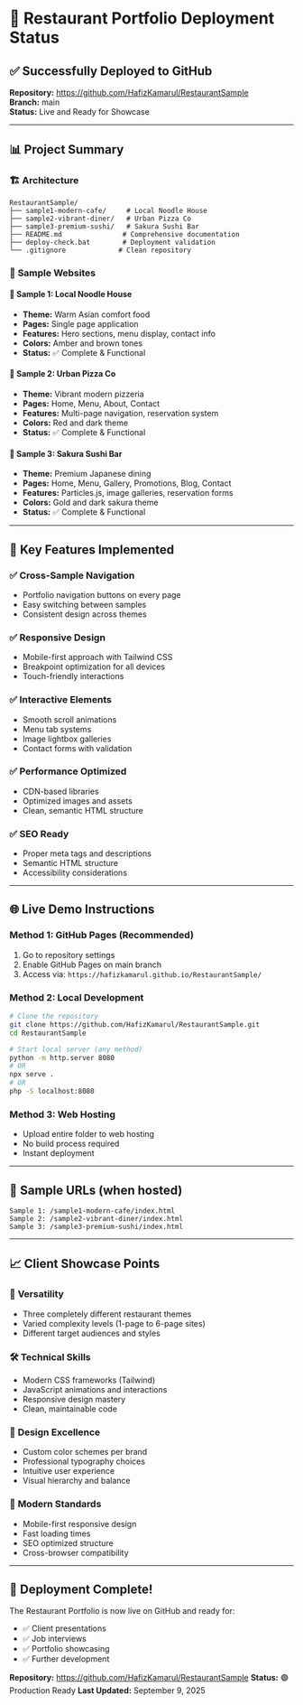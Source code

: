 # 🚀 Restaurant Portfolio Deployment Status

## ✅ Successfully Deployed to GitHub
**Repository:** https://github.com/HafizKamarul/RestaurantSample  
**Branch:** main  
**Status:** Live and Ready for Showcase  

---

## 📊 Project Summary

### 🏗️ **Architecture**
```
RestaurantSample/
├── sample1-modern-cafe/     # Local Noodle House
├── sample2-vibrant-diner/   # Urban Pizza Co  
├── sample3-premium-sushi/   # Sakura Sushi Bar
├── README.md               # Comprehensive documentation
├── deploy-check.bat        # Deployment validation
└── .gitignore             # Clean repository
```

### 📱 **Sample Websites**

#### 🍜 **Sample 1: Local Noodle House**
- **Theme:** Warm Asian comfort food
- **Pages:** Single page application
- **Features:** Hero sections, menu display, contact info
- **Colors:** Amber and brown tones
- **Status:** ✅ Complete & Functional

#### 🍕 **Sample 2: Urban Pizza Co** 
- **Theme:** Vibrant modern pizzeria
- **Pages:** Home, Menu, About, Contact
- **Features:** Multi-page navigation, reservation system
- **Colors:** Red and dark theme
- **Status:** ✅ Complete & Functional

#### 🌸 **Sample 3: Sakura Sushi Bar**
- **Theme:** Premium Japanese dining
- **Pages:** Home, Menu, Gallery, Promotions, Blog, Contact
- **Features:** Particles.js, image galleries, reservation forms
- **Colors:** Gold and dark sakura theme
- **Status:** ✅ Complete & Functional

---

## 🎯 **Key Features Implemented**

### ✅ **Cross-Sample Navigation**
- Portfolio navigation buttons on every page
- Easy switching between samples
- Consistent design across themes

### ✅ **Responsive Design**
- Mobile-first approach with Tailwind CSS
- Breakpoint optimization for all devices
- Touch-friendly interactions

### ✅ **Interactive Elements**
- Smooth scroll animations
- Menu tab systems
- Image lightbox galleries
- Contact forms with validation

### ✅ **Performance Optimized**
- CDN-based libraries
- Optimized images and assets
- Clean, semantic HTML structure

### ✅ **SEO Ready**
- Proper meta tags and descriptions
- Semantic HTML structure
- Accessibility considerations

---

## 🌐 **Live Demo Instructions**

### **Method 1: GitHub Pages (Recommended)**
1. Go to repository settings
2. Enable GitHub Pages on main branch
3. Access via: `https://hafizkamarul.github.io/RestaurantSample/`

### **Method 2: Local Development**
```bash
# Clone the repository
git clone https://github.com/HafizKamarul/RestaurantSample.git
cd RestaurantSample

# Start local server (any method)
python -m http.server 8080
# OR
npx serve .
# OR
php -S localhost:8080
```

### **Method 3: Web Hosting**
- Upload entire folder to web hosting
- No build process required
- Instant deployment

---

## 🎨 **Sample URLs (when hosted)**

```
Sample 1: /sample1-modern-cafe/index.html
Sample 2: /sample2-vibrant-diner/index.html  
Sample 3: /sample3-premium-sushi/index.html
```

---

## 📈 **Client Showcase Points**

### 🎯 **Versatility**
- Three completely different restaurant themes
- Varied complexity levels (1-page to 6-page sites)
- Different target audiences and styles

### 🛠️ **Technical Skills**
- Modern CSS frameworks (Tailwind)
- JavaScript animations and interactions
- Responsive design mastery
- Clean, maintainable code

### 🎨 **Design Excellence**
- Custom color schemes per brand
- Professional typography choices
- Intuitive user experience
- Visual hierarchy and balance

### 📱 **Modern Standards**
- Mobile-first responsive design
- Fast loading times
- SEO optimized structure
- Cross-browser compatibility

---

## 🚀 **Deployment Complete!**

The Restaurant Portfolio is now live on GitHub and ready for:
- ✅ Client presentations
- ✅ Job interviews
- ✅ Portfolio showcasing
- ✅ Further development

**Repository:** https://github.com/HafizKamarul/RestaurantSample
**Status:** 🟢 Production Ready
**Last Updated:** September 9, 2025
